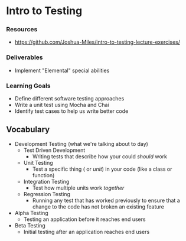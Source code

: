 # Intro to Testing

### Resources
- https://github.com/Joshua-Miles/intro-to-testing-lecture-exercises/

### Deliverables
* Implement "Elemental" special abilities

### Learning Goals
- Define different software testing approaches 
- Write a unit test using Mocha and Chai
- Identify test cases to help us write better code

 

## Vocabulary
* Development Testing (what we're talking about to day)
    * Test Driven Development
      - Writing tests that describe how your could _should_ work
    - Unit Testing
      - Test a specific thing ( or _unit_)  in your code (like a class or function) 
    - Integration Testing
      - Test how multiple units work _together_
    - Regression Testing
      - Running any test that has worked previously to ensure that a change to the code has not broken an existing feature
* Alpha Testing
    - Testing an application before it reaches end users
* Beta Testing
    - Initial testing after an application reaches end users